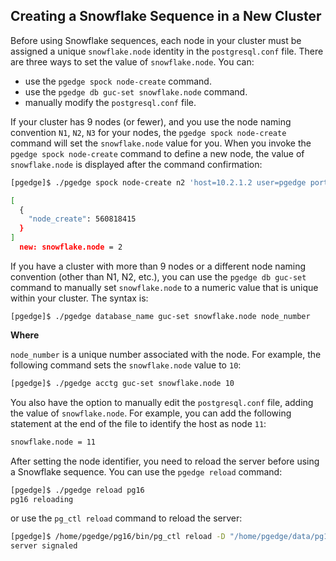 ## Creating a Snowflake Sequence in a New Cluster

Before using Snowflake sequences, each node in your cluster must be assigned a unique `snowflake.node` identity in the `postgresql.conf` file. There are three ways to set the value of `snowflake.node`. You can:

* use the `pgedge spock node-create` command.
* use the `pgedge db guc-set snowflake.node` command.
* manually modify the `postgresql.conf` file.

If your cluster has 9 nodes (or fewer), and you use the node naming convention `N1`, `N2`, `N3` for your nodes, the `pgedge spock node-create` command will set the `snowflake.node` value for you. When you invoke the `pgedge spock node-create` command to define a new node, the value of `snowflake.node` is displayed after the command confirmation:

```sh
[pgedge]$ ./pgedge spock node-create n2 'host=10.2.1.2 user=pgedge port=5432 dbname=acctg' acctg

[
  {
	"node_create": 560818415
  }
]
  new: snowflake.node = 2
```

If you have a cluster with more than 9 nodes or a different node naming convention (other than N1, N2, etc.), you can use the `pgedge db guc-set` command to manually set `snowflake.node` to a numeric value that is unique within your cluster. The syntax is:

`[pgedge]$ ./pgedge database_name guc-set snowflake.node node_number`

**Where**

`node_number` is a unique number associated with the node. For example, the following command sets the `snowflake.node` value to `10`:

```sh
[pgedge]$ ./pgedge acctg guc-set snowflake.node 10
```
You also have the option to manually edit the `postgresql.conf` file, adding the value of `snowflake.node`. For example, you can add the following statement at the end of the file to identify the host as node `11`:

```sh
snowflake.node = 11
```

After setting the node identifier, you need to reload the server before using a Snowflake sequence.  You can use the `pgedge reload` command:

```sh
[pgedge]$ ./pgedge reload pg16
pg16 reloading
```

or use the `pg_ctl reload` command to reload the server:

```sh
[pgedge]$ /home/pgedge/pg16/bin/pg_ctl reload -D "/home/pgedge/data/pg16"
server signaled
```
